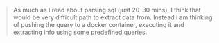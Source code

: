 > As much as I read about parsing sql (just 20-30 mins), I think that would be very difficult path to extract data from.
> Instead i am thinking of pushing the query to a docker container, executing it and extracting info using some predefined queries.
